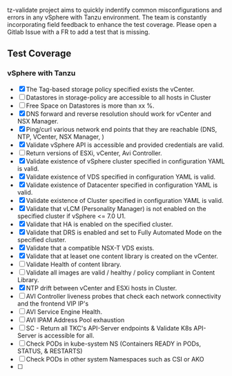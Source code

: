 
tz-validate project aims to quickly indentify common misconfigurations and errors in any vSphere with Tanzu environment.  The team is constantly incorporating field feedback to enhance the test coverage. Please open a Gitlab Issue with a FR to add a test that is missing.

## Test Coverage
  ### vSphere with Tanzu
  - [x] The Tag-based storage policy specified exists the vCenter.
  - [ ] Datastores in storage-policy are accessible to all hosts in Cluster
  - [ ] Free Space on Datastores is more than xx %.
  - [x] DNS forward and reverse resolution should work for vCenter and NSX Manager.
  - [x] Ping/curl various network end points that they are reachable (DNS, NTP, VCenter, NSX Manager, )
  - [x] Validate vSphere API is accessible and provided credentials are valid.
  - [ ] Return versions of ESXi, vCenter, Avi Controller.
  - [x] Validate existence of vSphere cluster specified in configuration YAML is valid.
  - [x] Validate existence of VDS specified in configuration YAML is valid.
  - [x] Validate existence of Datacenter specified in configuration YAML is valid.
  - [x] Validate existence of Cluster specified in configuration YAML is valid.
  - [x] Validate that vLCM (Personality Manager) is not enabled on the specified cluster if vSphere <= 7.0 U1.
  - [x] Validate that HA is enabled on the specified cluster.
  - [x] Validate that DRS is enabled and set to Fully Automated Mode on the specified cluster.
  - [x] Validate that a compatible NSX-T VDS exists.
  - [x] Validate that at leaset one content library is created on the vCenter.
  - [ ] Validate Health of content library.
  - [ ] Validate all images are valid / healthy / policy compliant in Content Library.
  - [x] NTP drift between vCenter and ESXi hosts in Cluster.
  - [ ] AVI Controller liveness probes that check each network connectivity and the frontend VIP IP's
  - [ ] AVI Service Engine Health.
  - [ ] AVI IPAM Address Pool exhaustion
  - [ ] SC - Return all TKC's API-Server endpoints & Validate K8s API-Server is accessible for all.
  - [ ] Check PODs in kube-system NS (Containers READY in PODs, STATUS, & RESTARTS)
  - [ ] Check PODs in other system Namespaces such as CSI or AKO
  - [ ] 

  

